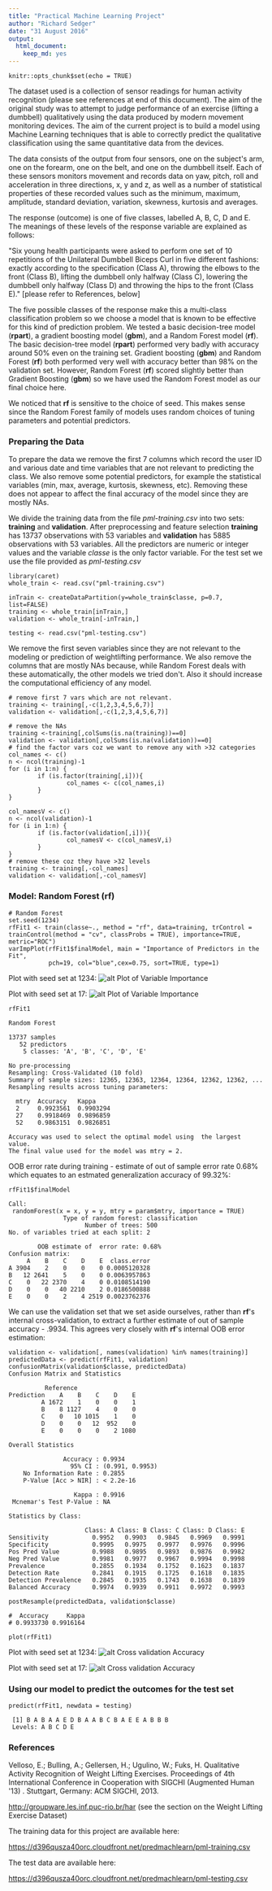 ```yaml
---
title: "Practical Machine Learning Project"
author: "Richard Sedger"
date: "31 August 2016"
output: 
  html_document: 
    keep_md: yes
---
```


```{r setup, include=FALSE}
knitr::opts_chunk$set(echo = TRUE)
```

The dataset used is a collection of sensor readings for human activity recognition (please see references at end of this document). The aim of the original study was to attempt to judge performance of an exercise (lifting a dumbbell) qualitatively using the data produced by modern movement monitoring devices. The aim of the current project is to build a model using Machine Learning techniques that is able to correctly predict the qualitative classification using the same quantitative data from the devices.

The data consists of the output from four sensors, one on the subject's arm, one on the forearm, one on the belt, and one on the dumbbell itself. Each of these sensors monitors movement and records data on yaw, pitch, roll and acceleration in three directions, x, y and z, as well as a number of statistical properties of these recorded values such as the minimum, maximum, amplitude, standard deviation, variation, skewness, kurtosis and averages.

The response (outcome) is one of five classes, labelled A, B, C, D and E. The meanings of these levels of the response variable are explained as follows:

"Six young health participants were asked to perform one set of 10 repetitions of the Unilateral Dumbbell Biceps Curl in five different fashions: exactly according to the specification (Class A), throwing the elbows to the front (Class B), lifting the dumbbell only halfway (Class C), lowering the dumbbell only halfway (Class D) and throwing the hips to the front (Class E)." [please refer to References, below]

The five possible classes of the response make this a multi-class classification problem so we choose a model that is known to be effective for this kind of prediction problem. We tested a basic decision-tree model (**rpart**), a gradient boosting model (**gbm**), and a Random Forest model (**rf**). The basic decision-tree model (**rpart**) performed very badly with accuracy around 50% even on the training set. Gradient boosting (**gbm**) and Random Forest (**rf**) both performed very well with accuracy better than 98% on the validation set. However, Random Forest (**rf**) scored slightly better than Gradient Boosting (**gbm**) so we have used the Random Forest model as our final choice here.

We noticed that **rf** is sensitive to the choice of seed. This makes sense since the Random Forest family of models uses random choices of tuning parameters and potential predictors.

### Preparing the Data

To prepare the data we remove the first 7 columns which record the user ID and various date and time variables that are not relevant to predicting the class. We also remove some potential predictors, for example the statistical variables (min, max, average, kurtosis, skewness, etc). Removing these does not appear to affect the final accuracy of the model since they are mostly NAs.

We divide the training data from the file *pml-training.csv* into two sets: **training** and **validation**. After preprocessing and feature selection **training** has 13737 observations with 53 variables and **validation** has 5885 observations with 53 variables. All the predictors are numeric or integer values and the variable *classe* is the only factor variable. For the test set we use the file provided as *pml-testing.csv*

```
library(caret)
whole_train <- read.csv("pml-training.csv")

inTrain <- createDataPartition(y=whole_train$classe, p=0.7, list=FALSE)
training <- whole_train[inTrain,]
validation <- whole_train[-inTrain,]

testing <- read.csv("pml-testing.csv")
```

We remove the first seven variables since they are not relevant to the modeling or prediction of weightlifting performance. We also remove the columns that are mostly NAs because, while Random Forest deals with these automatically, the other models we tried don't. Also it should increase the computational efficiency of any model.
```
# remove first 7 vars which are not relevant.
training <- training[,-c(1,2,3,4,5,6,7)]
validation <- validation[,-c(1,2,3,4,5,6,7)]

# remove the NAs
training <-training[,colSums(is.na(training))==0]
validation <- validation[,colSums(is.na(validation))==0]
# find the factor vars coz we want to remove any with >32 categories
col_names <- c()
n <- ncol(training)-1
for (i in 1:n) {
        if (is.factor(training[,i])){
                col_names <- c(col_names,i)
        }
}

col_namesV <- c()
n <- ncol(validation)-1
for (i in 1:n) {
        if (is.factor(validation[,i])){
                col_namesV <- c(col_namesV,i)
        }
}
# remove these coz they have >32 levels
training <- training[,-col_names]
validation <- validation[,-col_namesV]

```

### Model: Random Forest (rf)
```
# Random Forest
set.seed(1234)
rfFit1 <- train(classe~., method = "rf", data=training, trControl = trainControl(method = "cv", classProbs = TRUE), importance=TRUE, metric="ROC")
varImpPlot(rfFit1$finalModel, main = "Importance of Predictors in the Fit", 
           pch=19, col="blue",cex=0.75, sort=TRUE, type=1)
```
Plot with seed set at 1234:
![alt Plot of Variable Importance](figures/rfFit1_varImportance.png)


Plot with seed set at 17:
![alt Plot of Variable Importance](figures/rfFit2_varImportance.png)

```
rfFit1
```
```
Random Forest 

13737 samples
   52 predictors
    5 classes: 'A', 'B', 'C', 'D', 'E' 

No pre-processing
Resampling: Cross-Validated (10 fold) 
Summary of sample sizes: 12365, 12363, 12364, 12364, 12362, 12362, ... 
Resampling results across tuning parameters:

  mtry  Accuracy   Kappa    
  2     0.9923561  0.9903294
  27    0.9918469  0.9896859
  52    0.9863151  0.9826851

Accuracy was used to select the optimal model using  the largest value.
The final value used for the model was mtry = 2. 
```

OOB error rate during training - estimate of out of sample error rate 0.68% which equates to an estmated generalization accuracy of 99.32%:
```
rfFit1$finalModel
```
```
Call:
 randomForest(x = x, y = y, mtry = param$mtry, importance = TRUE) 
               Type of random forest: classification
                     Number of trees: 500
No. of variables tried at each split: 2

        OOB estimate of  error rate: 0.68%
Confusion matrix:
     A    B    C    D    E  class.error
A 3904    2    0    0    0 0.0005120328
B   12 2641    5    0    0 0.0063957863
C    0   22 2370    4    0 0.0108514190
D    0    0   40 2210    2 0.0186500888
E    0    0    2    4 2519 0.0023762376
```

We can use the validation set that we set aside ourselves, rather than **rf**'s internal cross-validation, to extract a further estimate of out of sample accuracy - .9934. This agrees very closely with **rf**'s internal OOB error estimation:

```
validation <- validation[, names(validation) %in% names(training)]
predictedData <- predict(rfFit1, validation)
confusionMatrix(validation$classe, predictedData)
Confusion Matrix and Statistics
```
```
          Reference
Prediction    A    B    C    D    E
         A 1672    1    0    0    1
         B    8 1127    4    0    0
         C    0   10 1015    1    0
         D    0    0   12  952    0
         E    0    0    0    2 1080

Overall Statistics
                                        
               Accuracy : 0.9934         
                 95% CI : (0.991, 0.9953)
    No Information Rate : 0.2855         
    P-Value [Acc > NIR] : < 2.2e-16      
                                         
                  Kappa : 0.9916         
 Mcnemar's Test P-Value : NA             

Statistics by Class:

                     Class: A Class: B Class: C Class: D Class: E
Sensitivity            0.9952   0.9903   0.9845   0.9969   0.9991
Specificity            0.9995   0.9975   0.9977   0.9976   0.9996
Pos Pred Value         0.9988   0.9895   0.9893   0.9876   0.9982
Neg Pred Value         0.9981   0.9977   0.9967   0.9994   0.9998
Prevalence             0.2855   0.1934   0.1752   0.1623   0.1837
Detection Rate         0.2841   0.1915   0.1725   0.1618   0.1835
Detection Prevalence   0.2845   0.1935   0.1743   0.1638   0.1839
Balanced Accuracy      0.9974   0.9939   0.9911   0.9972   0.9993
```
```
postResample(predictedData, validation$classe)

#  Accuracy     Kappa 
# 0.9933730 0.9916164 
```
```
plot(rfFit1)
```
Plot with seed set at 1234:
![alt Cross validation Accuracy](figures/rfFit1_cvAccuracy.png)

Plot with seed set at 17:
![alt Cross validation Accuracy](figures/rfFit2_cvAccuracy.png)


### Using our model to predict the outcomes for the test set
```
predict(rfFit1, newdata = testing)
```
```
 [1] B A B A A E D B A A B C B A E E A B B B
 Levels: A B C D E
```

### References

Velloso, E.; Bulling, A.; Gellersen, H.; Ugulino, W.; Fuks, H. Qualitative Activity Recognition of Weight Lifting Exercises. Proceedings of 4th International Conference in Cooperation with SIGCHI (Augmented Human '13) . Stuttgart, Germany: ACM SIGCHI, 2013. 

http://groupware.les.inf.puc-rio.br/har (see the section on the Weight Lifting Exercise Dataset)

The training data for this project are available here:

https://d396qusza40orc.cloudfront.net/predmachlearn/pml-training.csv

The test data are available here:

https://d396qusza40orc.cloudfront.net/predmachlearn/pml-testing.csv

